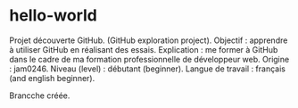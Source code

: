# hello-world
Projet découverte GitHub. (GitHub exploration project).
Objectif : apprendre à utiliser GitHub en réalisant des essais.
Explication : me former à GitHub dans le cadre de ma formation professionnelle de développeur web.
Origine : jam0246.
Niveau (level) : débutant (beginner).
Langue de travail : français (and english beginner).

Brancche créée.
